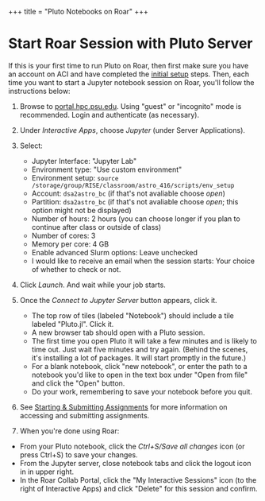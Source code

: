 +++
title = "Pluto Notebooks on Roar"
+++

# Start Roar Session with Pluto Server

If this is your first time to run Pluto on Roar, then first make sure you have an account on ACI and have completed the [initial setup](../tips/roar/) steps.
Then, each time you want to start a Jupyter notebook session on Roar, you'll follow the instructions below:
1. Browse to [portal.hpc.psu.edu](https://portal.hpc.psu.edu).
Using "guest" or "incognito" mode is recommended.
Login and authenticate (as necessary).

1. Under _Interactive Apps_, choose _Jupyter_ (under Server Applications).
2. Select:
   - Jupyter Interface: "Jupyter Lab"
   - Environment type: "Use custom environment"
   - Environment setup:  `source /storage/group/RISE/classroom/astro_416/scripts/env_setup`
   - Account:  `dsa2astro_bc` (if that's not avaliable choose _open_)
   - Partition: `dsa2astro_bc` (if that's not avaliable choose _open_; this option might not be displayed) 
   - Number of hours: 2 hours  (you can choose longer if you plan to continue after class or outside of class)
   - Number of cores: 3
   - Memory per core: 4 GB
   - Enable advanced Slurm options: Leave unchecked
   - I would like to receive an email when the session starts: Your choice of whether to check or not.
3. Click _Launch_.  And wait while your job starts.
4. Once the _Connect to Jupyter Server_ button appears, click it.
   + The top row of tiles (labeled "Notebook") should include a tile labeled "Pluto.jl".  Click it.  
   + A new browser tab should open with a Pluto session.
   + The first time you open Pluto it will take a few minutes and is likely to time out.  Just wait five minutes and try again.  (Behind the scenes, it's installing a lot of packages.  It will start promptly in the future.)
   + For a blank notebook, click "new notebook", or enter the path to a notebook you'd like to open in the text box under "Open from file" and click the "Open" button.
   + Do your work, remembering to save your notebook before you quit.
5. See [Starting & Submitting Assignments](/tips/labs/) for more information on accessing and submitting assignments.
6. When you're done using Roar:
- From your Pluto notebook, click the _Ctrl+S/Save all changes_ icon (or press Ctrl+S) to save your changes.
- From the Jupyter server, close notebook tabs and click the logout icon in in upper right.
- In the Roar Collab Portal, click the "My Interactive Sessions" icon (to the right of Interactive Apps) and click "Delete" for this session and confirm.
